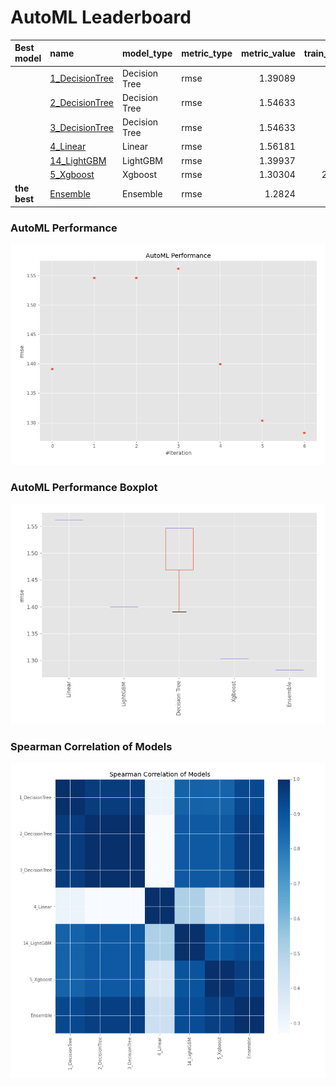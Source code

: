 # AutoML Leaderboard

| Best model   | name                                       | model_type    | metric_type   |   metric_value |   train_time |
|:-------------|:-------------------------------------------|:--------------|:--------------|---------------:|-------------:|
|              | [1_DecisionTree](1_DecisionTree/README.md) | Decision Tree | rmse          |        1.39089 |         0.7  |
|              | [2_DecisionTree](2_DecisionTree/README.md) | Decision Tree | rmse          |        1.54633 |         0.72 |
|              | [3_DecisionTree](3_DecisionTree/README.md) | Decision Tree | rmse          |        1.54633 |         0.6  |
|              | [4_Linear](4_Linear/README.md)             | Linear        | rmse          |        1.56181 |         0.7  |
|              | [14_LightGBM](14_LightGBM/README.md)       | LightGBM      | rmse          |        1.39937 |         1.86 |
|              | [5_Xgboost](5_Xgboost/README.md)           | Xgboost       | rmse          |        1.30304 |        23.03 |
| **the best** | [Ensemble](Ensemble/README.md)             | Ensemble      | rmse          |        1.2824  |         0.21 |

### AutoML Performance
![AutoML Performance](ldb_performance.png)

### AutoML Performance Boxplot
![AutoML Performance Boxplot](ldb_performance_boxplot.png)

### Spearman Correlation of Models
![models spearman correlation](correlation_heatmap.png)

